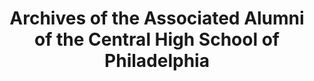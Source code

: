 ---
layout: repo
title: "Archives of the Associated Alumni of the Central High School of Philadelphia"
id: 14523
permalink: repos/14523/
---